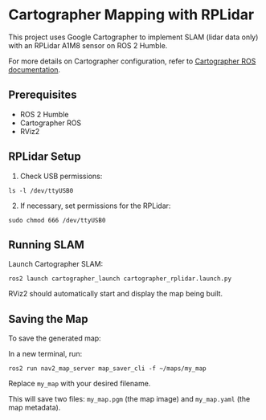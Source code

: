 # Cartographer Mapping with RPLidar

This project uses Google Cartographer to implement SLAM (lidar data only) with an RPLidar A1M8 sensor on ROS 2 Humble.

For more details on Cartographer configuration, refer to [Cartographer ROS documentation](https://google-cartographer-ros.readthedocs.io/).

## Prerequisites

- ROS 2 Humble
- Cartographer ROS
- RViz2

## RPLidar Setup

1. Check USB permissions:
```
ls -l /dev/ttyUSB0
```


2.  If necessary, set permissions for the RPLidar:
```
sudo chmod 666 /dev/ttyUSB0
```


## Running SLAM

Launch Cartographer SLAM:
```
ros2 launch cartographer_launch cartographer_rplidar.launch.py
```

RViz2 should automatically start and display the map being built.


## Saving the Map

To save the generated map:

In a new terminal, run:
```
ros2 run nav2_map_server map_saver_cli -f ~/maps/my_map

```

Replace `my_map` with your desired filename.

This will save two files: `my_map.pgm` (the map image) and `my_map.yaml` (the map metadata).


